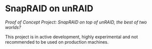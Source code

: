 SnapRAID on unRAID
================
_Proof of Concept Project: SnapRAID on top of unRAID, the best of two worlds?_

This project is in active development, highly experimental and not recommended to be used on production machines.
